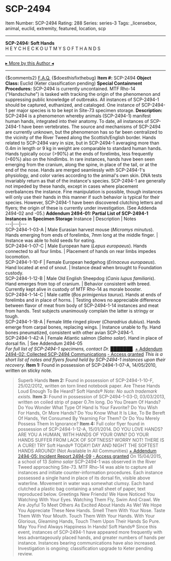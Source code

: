 # SCP-2494
Item Number: SCP-2494
Rating: 288
Series: series-3
Tags: _licensebox, animal, euclid, extremity, featured, location, scp

---

**SCP-2494: Soft Hands**  
H E Y C H E C K O U T M Y S O F T H A N D S
* * *
[▸ More by this Author ◂](http://scp-wiki.wikidot.com/personnel-file-t-lees)
* * *
{$comments2}
[F.A.Q.](https://scp-wiki.wikidot.com/component:info-ayers)
{$doesthisfixthebug}
**Item #:** SCP-2494
**Object Class:** Euclid (Keter classification pending)
**Special Containment Procedures:** SCP-2494 is currently uncontained. MTF Rho-14 ("Handschuhe") is tasked with tracking the origin of the phenomenon and suppressing public knowledge of outbreaks. All instances of SCP-2494-1 should be captured, euthanized, and cataloged. One instance of SCP-2494-1 per major species is to be kept in Site-73 specimen storage.
**Description:** SCP-2494 is a phenomenon whereby animals (SCP-2494-1) manifest human hands, integrated into their anatomy. To date, all instances of SCP-2494-1 have been vertebrates. The source and mechanisms of SCP-2494 are currently unknown, but the phenomenon has so far been centralized to the vicinity of the River Tweed along the Scottish/English border.
Hands related to SCP-2494 vary in size, but in SCP-2494-1 averaging more than 0.4m in length or 9 kg in weight are comparable to standard human hands. Hands typically occur (>90%) at the ends of forelimbs, less frequently (>60%) also on the hindlimbs. In rare instances, hands have been seen emerging from the cranium, along the spine, in place of the tail, or at the end of the nose. Hands are merged seamlessly with SCP-2494-1's physiology, and color varies according to the animal's own skin. DNA tests invariably return as that of the instance's species.
SCP-2494-1 are generally not impeded by these hands, except in cases where placement overbalances the instance. Fine manipulation is possible, though instances will only use their hands in this manner if such behavior is typical for their species. However, SCP-2494-1 have been discovered clutching letters and flyers; the origin of these is currently under investigation. (See Addenda 2494-02 and -05.)
**Addendum 2494-01: Partial List of SCP-2494-1 Instances in Specimen Storage**
Instance | Description | Notes  
---|---|---  
SCP-2494-1-03-A | Male Eurasian harvest mouse (_Micromys minutus_). Hands emerging from ends of forelimbs, 7mm long at the middle finger. | Instance was able to hold seeds for eating.  
SCP-2494-1-07-C | Male European hare (_Lepus europaeus_). Hands connected to all four limbs. | Placement of hands on rear limbs impedes locomotion.  
SCP-2494-1-10-F | Female European hedgehog (_Erinaceus europaeus_). Hand located at end of snout. | Instance dead when brought to Foundation custody.  
SCP-2494-1-12-B | Male Old English Sheepdog (_Canis lupus familiaris_). Hand emerges from top of cranium. | Behavior consistent with breed. Currently kept alive in custody of MTF Rho-14 as morale booster.  
SCP-2494-1-14-C | Male cattle (_Bos primigenius taurus_). Hands at ends of forelimbs and in place of horns. | Testing shows no appreciable difference between flavor of meat from body of SCP-2494-1-14 instances and meat from hands. Test subjects unanimously complain the latter is stringy or tough.  
SCP-2494-1-18-A | Female little ringed plover (_Charadrius dubius_). Hands emerge from carpal bones, replacing wings. | Instance unable to fly. Hand bones pneumatized, consistent with other avian SCP-2494-1.  
SCP-2494-1-42-A | Female Atlantic salmon (_Salmo salar_). Hand in place of dorsal fin. | See Addendum 2494-05  
_For full list of SCP-2494-1 specimens, contact Dr. ███████._
[\+ Addendum 2494-02: Collected SCP-2494 Communications](javascript:;)
[\- Access granted](javascript:;)
_This is a short list of notes and flyers found held by SCP-2494-1 instances upon their recovery._
**Item 1:** Found in possession of SCP-2494-1-07-A, 14/05/2010, written on sticky note.
> Superb Hands
**Item 2:** Found in possession of SCP-2494-1-10-F, 25/02/2012, written on torn lined notebook paper.
> Are These Hands Loud Enough To Be Heard?
> Soft Hands®
_Note: No such trademark exists._
**Item 3:** Found in possession of SCP-2494-1-03-D, 03/03/2013, written on coiled strip of paper 0.7m long.
> Do You Dream Of Hands? Do You Wonder What Type Of Hand Is Your Favorite? Do You Wish For Hands, Or More Hands? Do You Know What It Is Like, To Be Bereft Of Hands, Yet Consumed By Yearning For Them? Or Do You Merely Possess Them In Ignorance?
**Item 4:** Full color flyer found in possession of SCP-2494-1-12-A, 15/01/2014.
> DO YOU LOVE HANDS?
> ARE YOU A HUMAN, WITH HANDS OF YOUR OWN?
> DO YOUR HANDS SUFFER FROM LACK OF SOFTNESS?
> WORRY NOT! THERE IS A CURE!
> TRY Soft Hands® TODAY!
> DAY AND NIGHT THE SOFTEST HANDS AROUND!
> (Not Available In All Communities)
[\+ Addendum 2494-05: Incident Report 2494-09](javascript:;)
[\- Access granted](javascript:;)
On 15/04/2015, a school of 13 _Salmo salar_ SCP-2494-1 was observed in the River Tweed approaching Site-73. MTF Rho-14 was able to capture all instances and initiate counter-information procedures.
Each instance possessed a single hand in place of its dorsal fin, visible above waterline. Movement in water was somewhat clumsy. Each hand clutched a plastic bag containing a small sheet of paper, text reproduced below.
> Greetings New Friends!
> We Have Noticed You Watching With Your Eyes. Watching Them Fly, Swim And Crawl. We Are Joyful To Meet Others As Excited About Hands As We! We Hope You Appreciate These New Hands. Smell Them With Your Nose. Taste Them With Your Mouth. Touch Them With Your Hands. With Your Glorious, Gleaming Hands, Touch Them Upon Their Hands So Pure. May You Find Always Happiness In Hands!
> Soft Hands®
Since this event, instances of SCP-2494-1 have appeared more frequently with less advantageously placed hands, and greater numbers of hands per instance. Instances bearing communications have also increased. Investigation is ongoing; classification upgrade to Keter pending review.